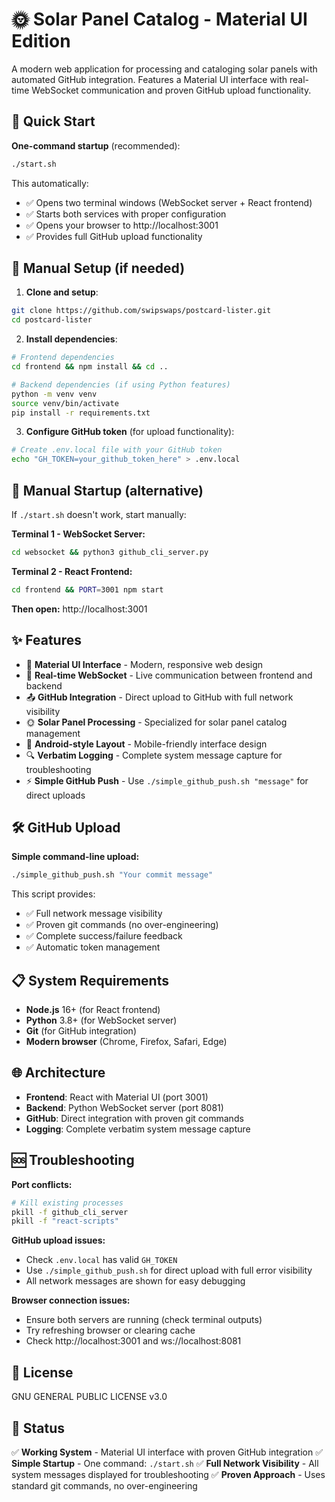 # 🌞 Solar Panel Catalog - Material UI Edition

A modern web application for processing and cataloging solar panels with automated GitHub integration. Features a Material UI interface with real-time WebSocket communication and proven GitHub upload functionality.

## 🚀 Quick Start

**One-command startup** (recommended):
```bash
./start.sh
```

This automatically:
- ✅ Opens two terminal windows (WebSocket server + React frontend)
- ✅ Starts both services with proper configuration
- ✅ Opens your browser to http://localhost:3001
- ✅ Provides full GitHub upload functionality

## 🔧 Manual Setup (if needed)

1. **Clone and setup**:
```bash
git clone https://github.com/swipswaps/postcard-lister.git
cd postcard-lister
```

2. **Install dependencies**:
```bash
# Frontend dependencies
cd frontend && npm install && cd ..

# Backend dependencies (if using Python features)
python -m venv venv
source venv/bin/activate
pip install -r requirements.txt
```

3. **Configure GitHub token** (for upload functionality):
```bash
# Create .env.local file with your GitHub token
echo "GH_TOKEN=your_github_token_here" > .env.local
```

## 🎯 Manual Startup (alternative)

If `./start.sh` doesn't work, start manually:

**Terminal 1 - WebSocket Server:**
```bash
cd websocket && python3 github_cli_server.py
```

**Terminal 2 - React Frontend:**
```bash
cd frontend && PORT=3001 npm start
```

**Then open:** http://localhost:3001

## ✨ Features

- 🎨 **Material UI Interface** - Modern, responsive web design
- 🔄 **Real-time WebSocket** - Live communication between frontend and backend
- 📤 **GitHub Integration** - Direct upload to GitHub with full network visibility
- 🌞 **Solar Panel Processing** - Specialized for solar panel catalog management
- 📱 **Android-style Layout** - Mobile-friendly interface design
- 🔍 **Verbatim Logging** - Complete system message capture for troubleshooting
- ⚡ **Simple GitHub Push** - Use `./simple_github_push.sh "message"` for direct uploads

## 🛠️ GitHub Upload

**Simple command-line upload:**
```bash
./simple_github_push.sh "Your commit message"
```

This script provides:
- ✅ Full network message visibility
- ✅ Proven git commands (no over-engineering)
- ✅ Complete success/failure feedback
- ✅ Automatic token management

## 📋 System Requirements

- **Node.js** 16+ (for React frontend)
- **Python** 3.8+ (for WebSocket server)
- **Git** (for GitHub integration)
- **Modern browser** (Chrome, Firefox, Safari, Edge)

## 🌐 Architecture

- **Frontend**: React with Material UI (port 3001)
- **Backend**: Python WebSocket server (port 8081)
- **GitHub**: Direct integration with proven git commands
- **Logging**: Complete verbatim system message capture

## 🆘 Troubleshooting

**Port conflicts:**
```bash
# Kill existing processes
pkill -f github_cli_server
pkill -f "react-scripts"
```

**GitHub upload issues:**
- Check `.env.local` has valid `GH_TOKEN`
- Use `./simple_github_push.sh` for direct upload with full error visibility
- All network messages are shown for easy debugging

**Browser connection issues:**
- Ensure both servers are running (check terminal outputs)
- Try refreshing browser or clearing cache
- Check http://localhost:3001 and ws://localhost:8081

## 📄 License

GNU GENERAL PUBLIC LICENSE v3.0

## 🎯 Status

✅ **Working System** - Material UI interface with proven GitHub integration
✅ **Simple Startup** - One command: `./start.sh`
✅ **Full Network Visibility** - All system messages displayed for troubleshooting
✅ **Proven Approach** - Uses standard git commands, no over-engineering
